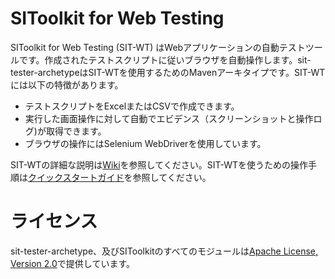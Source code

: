 # SIToolkit for Web Testing

SIToolkit for Web Testing (SIT-WT) はWebアプリケーションの自動テストツールです。作成されたテストスクリプトに従いブラウザを自動操作します。sit-tester-archetypeはSIT-WTを使用するためのMavenアーキタイプです。SIT-WTには以下の特徴があります。

* テストスクリプトをExcelまたはCSVで作成できます。
* 実行した画面操作に対して自動でエビデンス（スクリーンショットと操作ログ)が取得できます。
* ブラウザの操作にはSelenium WebDriverを使用しています。

SIT-WTの詳細な説明は[Wiki](https://github.com/sitoolkit/sit-tester-archetype/wiki)を参照してください。SIT-WTを使うための操作手順は[クイックスタートガイド](https://github.com/sitoolkit/sit-tester-archetype/wiki/クイックスタートガイド)を参照してください。

# ライセンス

sit-tester-archetype、及びSIToolkitのすべてのモジュールは[Apache License, Version 2.0](http://www.apache.org/licenses/LICENSE-2.0)で提供しています。
